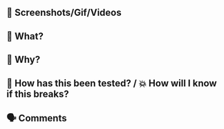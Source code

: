 ## :camera_flash: Screenshots/Gif/Videos
<!--- Drag and drop your screenshot here -->

<!--- If you want to share the before and after images, use this table -->
<!---
Before | After
---|---
![before image]() | ![after image]()
 -->

## :tophat: What?
<!--- Describe your changes in detail -->

## :thinking: Why?
<!--- Why is this change required? What problem does it solve? -->
<!--- If it fixes an open issue, please link to the issue here. -->

## :test_tube: How has this been tested? / :boom: How will I know if this breaks?
<!--- What types of tests you are doing? -->
<!--- How do you know this is working properly? -->

## :speaking_head: Comments
<!--- Is it necessary any context for this PR? -->
<!--- Do you have any clarification related to the code? -->
<!--- If you are iterating the PR, maybe you can tell us about it. For example: "Step 2/4" or "Take into account this PR #10" -->
